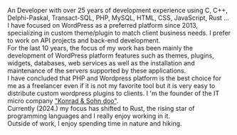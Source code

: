  An Developer with over 25 years of development experience using C, C++, Delphi-Paskal, Transact-SQL, PHP, MySQL, HTML, CSS, JavaScript, Rust ... I have focused on WordPress as a preferred platform since 2013, specializing in custom theme/plugin to match client business needs. I prefer to work on API projects and back-end development. \
For the last 10 years, the focus of my work has been mainly the development of WordPress platform features such as themes, plugins, widgets, databases, web services as well as the installation and maintenance of the servers supported by these applications.\
I have concluded that PHP and Wordpress platform is the best choice for me as a freelancer even if it is not my favorite tool but it is very easy to distribute custom wordpress plugins to clients.
I 'm the founder of the IT micro company <a href="https://konrad.rs" target="_blank"> "Konrad & Sohn doo"</a>. \
Currently (2024.) my focus has shifted to Rust, the rising star of programming languages ​​and I really enjoy working in it.  
Outside of work, I enjoy spending time in nature and hiking.
